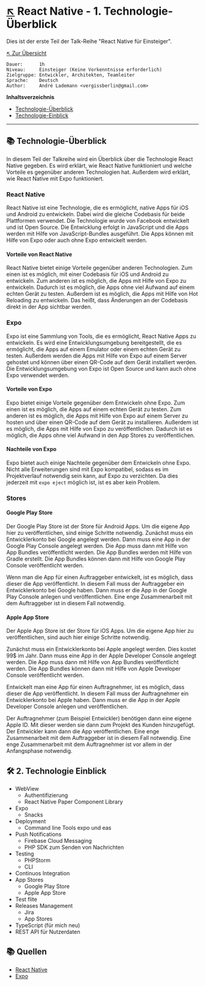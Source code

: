 # [↖](../README.md) React Native -  1. Technologie-Überblick

Dies ist der erste Teil der Talk-Reihe "React Native für Einsteiger". 

[↖ Zur Übersicht](../README.md)

```text
Dauer:      1h
Niveau:     Einsteiger (Keine Vorkenntnisse erforderlich)
Zielgruppe: Entwickler, Architekten, Teamleiter
Sprache:    Deutsch
Author:     André Lademann <vergissberlin@gmail.com>
```

**Inhaltsverzeichnis**

- [Technologie-Überblick](#-technologie-überblick)
- [Technologie-Einblick](#-technologie-einblick)

---

## 📚 Technologie-Überblick

In diesem Teil der Talkreihe wird ein Überblick über die Technologie React Native gegeben. Es wird erklärt, wie React Native funktioniert und welche Vorteile es gegenüber anderen Technologien hat. Außerdem wird erklärt, wie React Native mit Expo funktioniert.

### React Native

React Native ist eine Technologie, die es ermöglicht, native Apps für iOS und Android zu entwickeln. Dabei wird die gleiche Codebasis für beide Plattformen verwendet. Die Technologie wurde von Facebook entwickelt und ist Open Source. Die Entwicklung erfolgt in JavaScript und die Apps werden mit Hilfe von JavaScript-Bundles ausgeführt. Die Apps können mit Hilfe von Expo oder auch ohne Expo entwickelt werden.

#### Vorteile von React Native

React Native bietet einige Vorteile gegenüber anderen Technologien. Zum einen ist es möglich, mit einer Codebasis für iOS und Android zu entwickeln. Zum anderen ist es möglich, die Apps mit Hilfe von Expo zu entwickeln. Dadurch ist es möglich, die Apps ohne viel Aufwand auf einem echten Gerät zu testen. Außerdem ist es möglich, die Apps mit Hilfe von Hot Reloading zu entwickeln. Das heißt, dass Änderungen an der Codebasis direkt in der App sichtbar werden.

### Expo

Expo ist eine Sammlung von Tools, die es ermöglicht, React Native Apps zu entwickeln. Es wird eine Entwicklungsumgebung bereitgestellt, die es ermöglicht, die Apps auf einem Emulator oder einem echten Gerät zu testen. Außerdem werden die Apps mit Hilfe von Expo auf einem Server gehostet und können über einen QR-Code auf dem Gerät installiert werden. Die Entwicklungsumgebung von Expo ist Open Source und kann auch ohne Expo verwendet werden.

#### Vorteile von Expo

Expo bietet einige Vorteile gegenüber dem Entwickeln ohne Expo. Zum einen ist es möglich, die Apps auf einem echten Gerät zu testen. Zum anderen ist es möglich, die Apps mit Hilfe von Expo auf einem Server zu hosten und über einen QR-Code auf dem Gerät zu installieren. Außerdem ist es möglich, die Apps mit Hilfe von Expo zu veröffentlichen. Dadurch ist es möglich, die Apps ohne viel Aufwand in den App Stores zu veröffentlichen.

#### Nachteile von Expo

Expo bietet auch einige Nachteile gegenüber dem Entwickeln ohne Expo. Nicht alle Erweiterungen sind mit Expo kompatibel, sodass es im Projektverlauf notwendig sein kann, auf Expo zu verzichten. Da dies jederzeit mit `expo eject` möglich ist, ist es aber kein Problem.

### Stores

#### Google Play Store

Der Google Play Store ist der Store für Android Apps. Um die eigene App hier zu veröffentlichen, sind einige Schritte notwendig. Zunächst muss ein Entwicklerkonto bei Google angelegt werden. Dann muss eine App in der Google Play Console angelegt werden. Die App muss dann mit Hilfe von App Bundles veröffentlicht werden. Die App Bundles werden mit Hilfe von Gradle erstellt. Die App Bundles können dann mit Hilfe von Google Play Console veröffentlicht werden.

Wenn man die App für einen Auftraggeber entwickelt, ist es möglich, dass dieser die App veröffentlicht. In diesem Fall muss der Auftraggeber ein Entwicklerkonto bei Google haben. Dann muss er die App in der Google Play Console anlegen und veröffentlichen. Eine enge Zusammenarbeit mit dem Auftraggeber ist in diesem Fall notwendig.

#### Apple App Store

Der Apple App Store ist der Store für iOS Apps. Um die eigene App hier zu veröffentlichen, sind auch hier einige Schritte notwendig.

Zunächst muss ein Entwicklerkonto bei Apple angelegt werden. Dies kostet 99$ im Jahr. Dann muss eine App in der Apple Developer Console angelegt werden. Die App muss dann mit Hilfe von App Bundles veröffentlicht werden. Die App Bundles können dann mit Hilfe von Apple Developer Console veröffentlicht werden.

Entwickelt man eine App für einen Auftragnehmer, ist es möglich, dass dieser die App veröffentlicht. In diesem Fall muss der Auftragnehmer ein Entwicklerkonto bei Apple haben. Dann muss er die App in der Apple Developer Console anlegen und veröffentlichen.

Der Auftragnehmer (zum  Beispiel Entwickler) benötigen dann eine eigene Apple ID.  Mit dieser werden sie dann zum Projekt des Kunden hinzugefügt.  Der Entwickler kann dann die App veröffentlichen. Eine enge Zusammenarbeit mit dem Auftraggeber ist in diesem Fall notwendig. Eine enge Zusammenarbeit mit dem Auftragnehmer ist vor allem in der Anfangsphase notwendig.

## 🛠 2. Technologie Einblick

- WebView
  - Authentifizierung
  - React Native Paper Component Library
- Expo
  - Snacks
- Deployment
  - Command line Tools expo und eas
- Push Notifications
  - Firebase Cloud Messaging
  - PHP SDK zum Senden von Nachrichten
- Testing
  - PHPStorm
  - CLI
- Continuos Integration
- App Stores
  - Google Play Store
  - Apple App Store
- Test flite
- Releases Management
  - Jira
  - App Stores
- TypeScript (für mich neu)
- REST API für Nutzerdaten

## 📚 Quellen

- [React Native](https://reactnative.dev/)
- [Expo](https://expo.io/)
